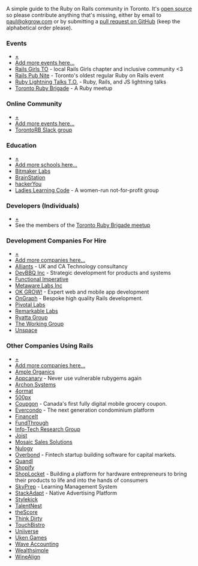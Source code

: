 A simple guide to the Ruby on Rails community in Toronto. It's [open
source](https://github.com/okgrow/railstoronto.com) so please contribute
anything that's missing, either by email to <a href="mailto:paul@okgrow.com">paul@okgrow.com</a>
or by submitting a [pull request on
GitHub](https://github.com/okgrow/railstoronto.com) (keep the alphabetical
order please).

### Events

* [+](https://github.com/okgrow/railstoronto.com)
* [Add more events here...](https://github.com/okgrow/railstoronto.com)
* [Rails Girls TO](http://www.meetup.com/railsgirlsTO/) - local Rails Girls chapter and inclusive community <3
* [Rails Pub Nite](https://unspace.ca/events/) - Toronto's oldest regular Ruby on Rails event
* [Ruby Lightning Talks T.O.](http://www.meetup.com/ruby-lightning-to/) - Ruby, Rails, and JS lightning talks
* [Toronto Ruby Brigade](http://www.meetup.com/torontoruby/) - A Ruby meetup

### Online Community

* [+](https://github.com/okgrow/railstoronto.com)
* [Add more events here...](https://github.com/okgrow/railstoronto.com)
* [TorontoRB Slack group](http://slack.rubytoronto.com)

### Education

* [+](https://github.com/okgrow/railstoronto.com)
* [Add more schools here...](https://github.com/okgrow/railstoronto.com)
* [Bitmaker Labs](http://bitmakerlabs.com/)
* [BrainStation](http://brainstation.it/)
* [hackerYou](http://hackeryou.com/)
* [Ladies Learning Code](http://ladieslearningcode.com/) - A women-run not-for-profit group

### Developers (Individuals)

* [+](http://www.meetup.com/torontoruby/join/)
* See the members of the [Toronto Ruby Brigade meetup](http://www.meetup.com/torontoruby/)

### Development Companies For Hire

* [+](https://github.com/okgrow/railstoronto.com)
* [Add more companies here...](https://github.com/okgrow/railstoronto.com)
* [Alliants](http://www.alliants.com) - UK and CA Technology consultancy
* [DevBBQ Inc](http://www.devbbq.com) - Strategic development for products and systems
* [Functional Imperative](http://functionalimperative.com)
* [Metaware Labs Inc](http://metawarelabs.com)
* [OK GROW!](http://okgrow.com) - Expert web and mobile app development
* [OnGraph](http://www.ongraph.com) - Bespoke high quality Rails development.
* [Pivotal Labs](http://www.pivotallabs.com)
* [Remarkable Labs](http://www.remarkablelabs.com/)
* [Ryatta Group](http://www.ryatta.com/)
* [The Working Group](http://www.theworkinggroup.ca/)
* [Unspace](https://unspace.ca/)

### Other Companies Using Rails

* [+](https://github.com/okgrow/railstoronto.com)
* [Add more companies here...](https://github.com/okgrow/railstoronto.com)
* [Ample Organics](http://www.ampleorganics.com/)
* [Appcanary](https://appcanary.com/) - Never use vulnerable rubygems again
* [Archon Systems](http://www.archonsystems.com/)
* [4ormat](http://4ormat.com/)
* [500px](http://500px.com)
* [Coupgon](https://coupgon.com) - Canada's first fully digital mobile grocery coupon.
* [Evercondo](http://www.evercondo.com) - The next generation condominium platform
* [FinanceIt](https://www.financeit.ca/)
* [FundThrough](https://www.fundthrough.com/)
* [Info-Tech Research Group](https://www.infotech.com/)
* [Joist](http://joistapp.com)
* [Mosaic Sales Solutions](http://mosaic.com)
* [Nulogy](http://nulogy.com/)
* [Overbond](http://www.overbond.com) - Fintech startup building software for capital markets.
* [Quandl](http://quandl.com)
* [Shopify](http://shopify.com)
* [ShopLocket](https://www.shoplocket.com/jobs) - Building a platform for hardware entrepreneurs to bring their products to life and into the hands of consumers
* [SkyPrep](https://skyprep.com) - Learning Management System
* [StackAdapt](http://www.stackadapt.com) - Native Advertising Platform
* [Stylekick](http://stylekick.com)
* [TalentNest](http://www.talentnest.com)
* [theScore](http://beta.thescore.com)
* [Think Dirty](http://thinkdirtyapp.com)
* [TouchBistro](http://touchbistro.com/)
* [Uniiverse](https://www.uniiverse.com/)
* [Uken Games](http://uken.com/)
* [Wave Accounting](https://www.waveapps.com/)
* [Wealthsimple](https://www.wealthsimple.com/)
* [WineAlign](http://www.winealign.com/)

